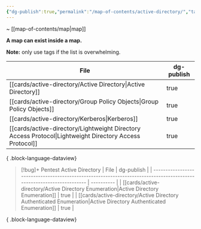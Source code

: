 ```yaml
---
{"dg-publish":true,"permalink":"/map-of-contents/active-directory/","tags":["map"]}
---
```


~ [[map-of-contents/map\|map]]

**A map can exist inside a map.**

**Note:** only use tags if the list is overwhelming.

| File                                                                                                       | dg-publish |
| ---------------------------------------------------------------------------------------------------------- | ---------- |
| [[cards/active-directory/Active Directory\|Active Directory]]                                           | true       |
| [[cards/active-directory/Group Policy Objects\|Group Policy Objects]]                                   | true       |
| [[cards/active-directory/Kerberos\|Kerberos]]                                                           | true       |
| [[cards/active-directory/Lightweight Directory Access Protocol\|Lightweight Directory Access Protocol]] | true       |

{ .block-language-dataview}

> [!bug]+ Pentest Active Directory
>  | File                                                                                                                 | dg-publish |
> | -------------------------------------------------------------------------------------------------------------------- | ---------- |
> | [[cards/active-directory/Active Directory Enumeration\|Active Directory Enumeration]]                             | true       |
> | [[cards/active-directory/Active Directory Authenticated Enumeration\|Active Directory Authenticated Enumeration]] | true       |
> 
{ .block-language-dataview}

